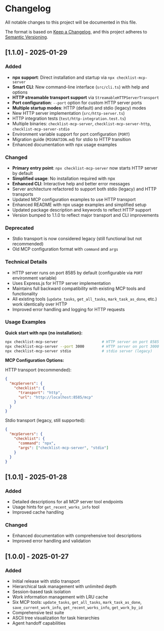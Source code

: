 # Changelog

All notable changes to this project will be documented in this file.

The format is based on [Keep a Changelog](https://keepachangelog.com/en/1.0.0/),
and this project adheres to [Semantic Versioning](https://semver.org/spec/v2.0.0.html).

## [1.1.0] - 2025-01-29

### Added
- **npx support**: Direct installation and startup via `npx checklist-mcp-server`
- **Smart CLI**: New command-line interface (`src/cli.ts`) with help and options
- **HTTP streamable transport support** via `StreamableHTTPServerTransport`
- **Port configuration**: `--port` option for custom HTTP server ports
- **Multiple startup modes**: HTTP (default) and stdio (legacy) modes
- New HTTP server implementation (`src/http-server.ts`)
- HTTP integration tests (`test/http-integration.test.ts`)
- Multiple binaries: `checklist-mcp-server`, `checklist-mcp-server-http`, `checklist-mcp-server-stdio`
- Environment variable support for port configuration (`PORT`)
- Migration guide (`MIGRATION.md`) for stdio to HTTP transition
- Enhanced documentation with npx usage examples

### Changed
- **Primary entry point**: `npx checklist-mcp-server` now starts HTTP server by default
- **Simplified usage**: No installation required with npx
- **Enhanced CLI**: Interactive help and better error messages
- Server architecture refactored to support both stdio (legacy) and HTTP transports
- Updated MCP configuration examples to use HTTP transport
- Enhanced README with npx usage examples and simplified setup
- Updated package description and keywords to reflect HTTP support
- Version bumped to 1.1.0 to reflect major transport and CLI improvements

### Deprecated
- Stdio transport is now considered legacy (still functional but not recommended)
- Old MCP configuration format with `command` and `args`

### Technical Details
- HTTP server runs on port 8585 by default (configurable via `PORT` environment variable)
- Uses Express.js for HTTP server implementation
- Maintains full backward compatibility with existing MCP tools and functionality
- All existing tools (`update_tasks`, `get_all_tasks`, `mark_task_as_done`, etc.) work identically over HTTP
- Improved error handling and logging for HTTP requests

### Usage Examples

**Quick start with npx (no installation):**
```bash
npx checklist-mcp-server                    # HTTP server on port 8585
npx checklist-mcp-server --port 3000        # HTTP server on port 3000
npx checklist-mcp-server stdio              # stdio server (legacy)
```

**MCP Configuration Options:**

HTTP transport (recommended):
```json
{
  "mcpServers": {
    "checklist": {
      "transport": "http",
      "url": "http://localhost:8585/mcp"
    }
  }
}
```

Stdio transport (legacy, still supported):
```json
{
  "mcpServers": {
    "checklist": {
      "command": "npx",
      "args": ["checklist-mcp-server", "stdio"]
    }
  }
}
```

## [1.0.1] - 2025-01-28

### Added
- Detailed descriptions for all MCP server tool endpoints
- Usage hints for `get_recent_works_info` tool
- Improved cache handling

### Changed
- Enhanced documentation with comprehensive tool descriptions
- Improved error handling and validation

## [1.0.0] - 2025-01-27

### Added
- Initial release with stdio transport
- Hierarchical task management with unlimited depth
- Session-based task isolation
- Work information management with LRU cache
- Six MCP tools: `update_tasks`, `get_all_tasks`, `mark_task_as_done`, `save_current_work_info`, `get_recent_works_info`, `get_work_by_id`
- Comprehensive test suite
- ASCII tree visualization for task hierarchies
- Agent handoff capabilities